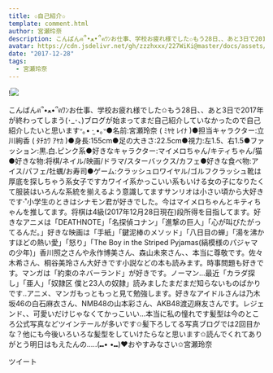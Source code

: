 ```yaml
---
title: ✩自己紹介✩
template: comment.html
author: 宮瀬玲奈
description: こんばんฅ՞•ﻌ•՞ฅﾜﾝお仕事、学校お疲れ様でした✩もう28日、、あと3日で2017年が終わってしまう(･_･、)ブログが始まってまだ自己紹介していなかったので自己紹介したいと思いますᐡ｡• ·̫ •｡ᐡ●名前:宮瀬玲奈 ( ﾐﾔｾ ﾚｲ...
avatar: https://cdn.jsdelivr.net/gh/zzzhxxx/227WiKi@master/docs/assets/photo/avatar/reina.jpg
date: "2017-12-28"
tags:
  - 宮瀬玲奈
---
```


!![](https://cdn.jsdelivr.net/gh/227WiKi/227WiKi-image@master/blog-image/reina-2017-12-28_1.jpg)


こんばんฅ՞•ﻌ•՞ฅﾜﾝお仕事、学校お疲れ様でした✩もう28日、、あと3日で2017年が終わってしまう(･_･、)ブログが始まってまだ自己紹介していなかったので自己紹介したいと思いますᐡ｡• ·̫ •｡ᐡ●名前:宮瀬玲奈 ( ﾐﾔｾ ﾚｲﾅ )●担当キャラクター:立川絢香 ( ﾀﾁｶﾜ ｱﾔｶ )●身長:155cm●足の大きさ:22.5cm●視力:左1.5、右1.5●ファッション:黒.白.ピンク系●好きなキャラクター:マイメロちゃん/キティちゃん/猫●好きな物:将棋/ネイル/映画/ドラマ/スターバックス/カフェ●好きな食べ物:アイス/パフェ/牡蠣/お寿司●ゲーム:クラッシュロワイヤル/ゴルフクラッシュ靴は厚底を探しちゃう系女子ですカワイイ系かっこいい系もいける女の子になりたくて服装はいろんな系統を揃えるよう意識してますサンリオは小さい頃から大好きです‧˚小学生のときはシナモン君が好きでした。今はマイメロちゃんとキティちゃんを推してます。将棋は4級(2017年12月28日現在)段所得を目指してます。好きなアニメは「DEATHNOTE」「名探偵コナン」「進撃の巨人」「心が叫びたがってるんだ。」好きな映画は「手紙」「鍵泥棒のメソッド」「八日目の蝉」「湯を沸かすほどの熱い愛」「怒り」「The Boy in the Striped Pyjamas(縞模様のパジャマの少年)」香川照之さんや永作博美さん、森山未來さん、、本当に尊敬です。佐々木希さん、桐谷美玲さん大好きです小説などの本も読みます。時事問題も好きです。マンガは「約束のネバーランド」が好きです。ノーマン...最近「カラダ探し」「亜人」「奴隷区 僕と23人の奴隷」読みましたまだまだ知らないものばかりです..アニメ、マンガもっともっと見て勉強します。好きなアイドルさんは乃木坂46の白石麻衣さん、NMB48の山本彩さん、AKB48渡辺麻友さんです。レジェンド、、可愛いだけじゃなくてかっこいい...本当に私の憧れです髪型は今のところ公式写真などツインテールが多いです✩髪下ろしてる写真ブログでは2回目かな？他にも今後いろいろな髪型をしていけたらなと思います✩読んでくれてありがとう明日はもえたんの.....(⑉• •⑉)❤︎おやすみなさい✩宮瀬玲奈


ツイート



